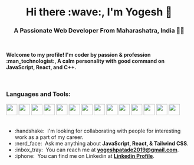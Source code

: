 <h1 align="center">Hi there :wave:, I'm Yogesh 🐼 </h1>

<h3 align="center">A Passionate Web Developer From Maharashatra, India 👨‍💻</h3>

<br/>
<p><strong>Welcome to my profile! I'm coder by passion & profession :man_technologist:, A calm personality with good command on JavaScript, React, and C++.</strong></p>
</br>

<h3 align="left">Languages and Tools:</h3>
<div align="left">
<a style="text-decoration:none">
  <img height="30" src="https://img.shields.io/badge/javascript-%23323330.svg?style=for-the-badge&logo=javascript&logoColor=%23F7DF1E" />
</a>
  <a style="text-decoration:none">
  <img height="30" src="https://img.shields.io/badge/react-%2320232a.svg?style=for-the-badge&logo=react&logoColor=%2361DAFB" />
</a>
<a style="text-decoration:none">
  <img height="30" src="https://img.shields.io/badge/github-%2320232a?logo=github&logoColor=fff&style=for-the-badge" />
</a>
  <a style="text-decoration:none">
  <img height="30" src="https://img.shields.io/badge/Git-red?logo=git&logoColor=fff&style=for-the-badge" />
</a>
<a style="text-decoration:none">
  <img height="30" src="https://img.shields.io/badge/netlify-6DA55F?logo=netlify&logoColor=fff&style=for-the-badge" />
</a>
<a style="text-decoration:none">
  <img height="30" src="https://img.shields.io/badge/html5-red?logo=html5&logoColor=fff&style=for-the-badge" />
</a>
<a style="text-decoration:none">
  <img height="30" src="https://img.shields.io/badge/css3-blue?logo=css3&logoColor=fff&style=for-the-badge" />
</a>
  <a style="text-decoration:none">
  <img height="30" src="https://img.shields.io/badge/Tailwind_CSS-38B2AC?style=for-the-badge&logo=tailwind-css&logoColor=white" />
</a>
  <a style="text-decoration:none">
  <img height="30" src="https://img.shields.io/badge/C%2B%2B-00599C?style=for-the-badge&logo=c%2B%2B&logoColor=white" />
</a>
  <a style="text-decoration:none">
  <img height="30" src="https://img.shields.io/badge/Redux-593D88?style=for-the-badge&logo=redux&logoColor=white" />
</a>  
  <a style="text-decoration:none">
  <img height="30" src="https://img.shields.io/badge/Appwrite-F02E65?style=for-the-badge&logo=Appwrite&logoColor=black" />
</a> 
  <a style="text-decoration:none">
  <img height="30" src="https://img.shields.io/badge/React_Router-CA4245?style=for-the-badge&logo=react-router&logoColor=white" />
</a>
  <a style="text-decoration:none">
  <img height="30" src="https://img.shields.io/badge/Vite-B73BFE?style=for-the-badge&logo=vite&logoColor=FFD62E" />
</a>
  <a style="text-decoration:none">
  <img height="30" src="https://img.shields.io/badge/VSCode-0078D4?style=for-the-badge&logo=visual%20studio%20code&logoColor=white" />
</a>
</div>
</br>
<ul>

<li>:handshake: &nbsp;I'm looking for collaborating with people for interesting work as a part of my career.</li>
<li>:nerd_face: &nbsp;Ask me anything about <strong>JavaScript, React, & Tailwind CSS</strong>.</li>
<li>:inbox_tray: &nbsp;You can reach me at <strong><a href="mailto:yogeshpatade2019@gmail.com">yogeshpatade2019@gmail.com</a></strong>.</li>
<li>:iphone: &nbsp;You can find me on Linkedin at <strong><a href="https://www.linkedin.com/in/yogeshpatade21">Linkedin Profile</a></strong>.</li>

</ul>





